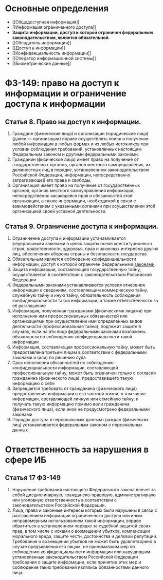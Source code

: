 # Основные определения
- [[Общедоступная информация]]
- [[Информация ограниченного доступа]]
- **Защита информации, доступ к которой ограничен федеральным законодательством,  является обязательной.**
- [[Обладатель информации]]
- [[Доступ к информации]]
- [[Конфиденциальность информации]]
- [[Оператор информационной системы]]
- [[Биометрические данные]]


# ФЗ-149: право на доступ к информации и ограничение доступа к информации

## Статья 8. Право на доступ к информации.
1. Граждане (физические лица) и организации (юридические лица) (далее — организации) вправе осуществлять поиск и получение любой информации в любых формах и из любых источников при условии соблюдения требований, установленных настоящим Федеральным законом и другими федеральными законами.
2. Гражданин (физическое лицо) имеет право на получение от государственных органов, органов местного самоуправления, их должностных лиц в порядке, установленном законодательством Российской Федерации, информации, непосредственно затрагивающей его права и свободы.
3. Организация имеет право на получение от государственных органов, органов местного самоуправления информации, непосредственно касающейся прав и обязанностей этой организации, а также информации, необходимой в связи с взаимодействием с указанными органами при осуществлении этой организацией своей уставной деятельности.

## Статья 9. Ограничение доступа к информации.
1. Ограничение доступа к информации устанавливается федеральными законами в целях защиты основ конституционного строя, нравственности, здоровья, прав и законных интересов других лиц, обеспечения обороны страны и безопасности государства.
2. Обязательным является соблюдение конфиденциальности информации, доступ к которой ограничен федеральными [законами](https://www.consultant.ru/document/cons_doc_LAW_93980/).
3. Защита информации, составляющей государственную тайну, осуществляется в соответствии с законодательством Российской Федерации
4. Федеральными законами устанавливаются условия отнесения информации к сведениям, составляющим коммерческую тайну, служебную тайну и иную тайну, обязательность соблюдения конфиденциальности такой информации, а также ответственность за её разглашение
5. Информация, полученная гражданами (физическими лицами) при исполнении ими профессиональных обязанностей или организациями при осуществлении ими определенных видов деятельности (профессиональная тайна), подлежит защите в случаях, если на эти лица федеральными законами возложены обязанности по соблюдению конфиденциальности такой информации
6. Информация, составляющая профессиональную тайну, может быть предоставлена третьим лицам в соответствии с федеральными законами и (или) по решению суда
7. Срок исполнения обязанностей по соблюдению конфиденциальности информации, составляющей профессиональную тайну, может быть ограничен только с согласия гражданина (физического лица), предоставившего такую информацию о себе
8. Запрещается требовать от гражданина (физического лица) предоставления информации о его частной жизни, в том числе информации, составляющей личную или семейную тайну, и получать такую информацию помимо воли гражданина (физического лица), если иное не предусмотрено федеральными законами
9. Порядок доступа к персональным данным граждан (физических лиц) устанавливается федеральным законом о персональных данных

# Ответственность за нарушения в сфере ИБ

## Статья 17 ФЗ-149

1. Нарушение требований настоящего Федерального закона влечет за собой дисциплинарную, гражданско-правовую, административную или уголовную ответственность в соответствии с законодательством Российской Федерации.
2. Лица, права и законные интересы которых были нарушены в связи с разглашением информации ограниченного доступа или иным неправомерным использованием такой информации, вправе обратиться в установленном порядке за судебной защитой своих прав, в том числе с исками о возмещении убытков, компенсации морального вреда, защите чести, достоинства и деловой репутации. Требование о возмещении убытков не может быть удовлетворено в случае предъявления его лицом, не принимавшим мер по соблюдению конфиденциальности информации или нарушившим установленные законодательством Российской Федерации требования о защите информации, если принятие этих мер и соблюдение таких требований являлись обязанностями данного лица.